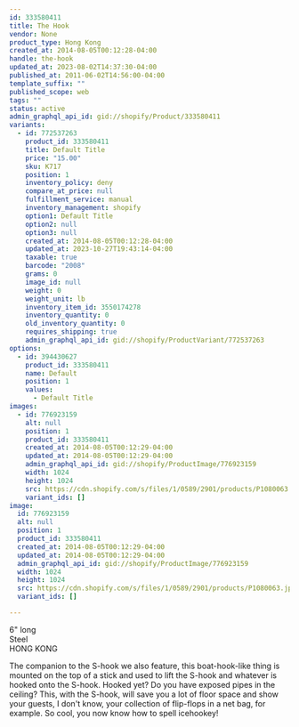 ```yaml
---
id: 333580411
title: The Hook
vendor: None
product_type: Hong Kong
created_at: 2014-08-05T00:12:28-04:00
handle: the-hook
updated_at: 2023-08-02T14:37:30-04:00
published_at: 2011-06-02T14:56:00-04:00
template_suffix: ""
published_scope: web
tags: ""
status: active
admin_graphql_api_id: gid://shopify/Product/333580411
variants:
  - id: 772537263
    product_id: 333580411
    title: Default Title
    price: "15.00"
    sku: K717
    position: 1
    inventory_policy: deny
    compare_at_price: null
    fulfillment_service: manual
    inventory_management: shopify
    option1: Default Title
    option2: null
    option3: null
    created_at: 2014-08-05T00:12:28-04:00
    updated_at: 2023-10-27T19:43:14-04:00
    taxable: true
    barcode: "2008"
    grams: 0
    image_id: null
    weight: 0
    weight_unit: lb
    inventory_item_id: 3550174278
    inventory_quantity: 0
    old_inventory_quantity: 0
    requires_shipping: true
    admin_graphql_api_id: gid://shopify/ProductVariant/772537263
options:
  - id: 394430627
    product_id: 333580411
    name: Default
    position: 1
    values:
      - Default Title
images:
  - id: 776923159
    alt: null
    position: 1
    product_id: 333580411
    created_at: 2014-08-05T00:12:29-04:00
    updated_at: 2014-08-05T00:12:29-04:00
    admin_graphql_api_id: gid://shopify/ProductImage/776923159
    width: 1024
    height: 1024
    src: https://cdn.shopify.com/s/files/1/0589/2901/products/P1080063.jpeg?v=1407211949
    variant_ids: []
image:
  id: 776923159
  alt: null
  position: 1
  product_id: 333580411
  created_at: 2014-08-05T00:12:29-04:00
  updated_at: 2014-08-05T00:12:29-04:00
  admin_graphql_api_id: gid://shopify/ProductImage/776923159
  width: 1024
  height: 1024
  src: https://cdn.shopify.com/s/files/1/0589/2901/products/P1080063.jpeg?v=1407211949
  variant_ids: []

---
```


6" long  
Steel  
HONG KONG

The companion to the S-hook we also feature, this boat-hook-like thing is mounted on the top of a stick and used to lift the S-hook and whatever is hooked onto the S-hook. Hooked yet? Do you have exposed pipes in the ceiling? This, with the S-hook, will save you a lot of floor space and show your guests, I don't know, your collection of flip-flops in a net bag, for example. So cool, you now know how to spell icehookey!